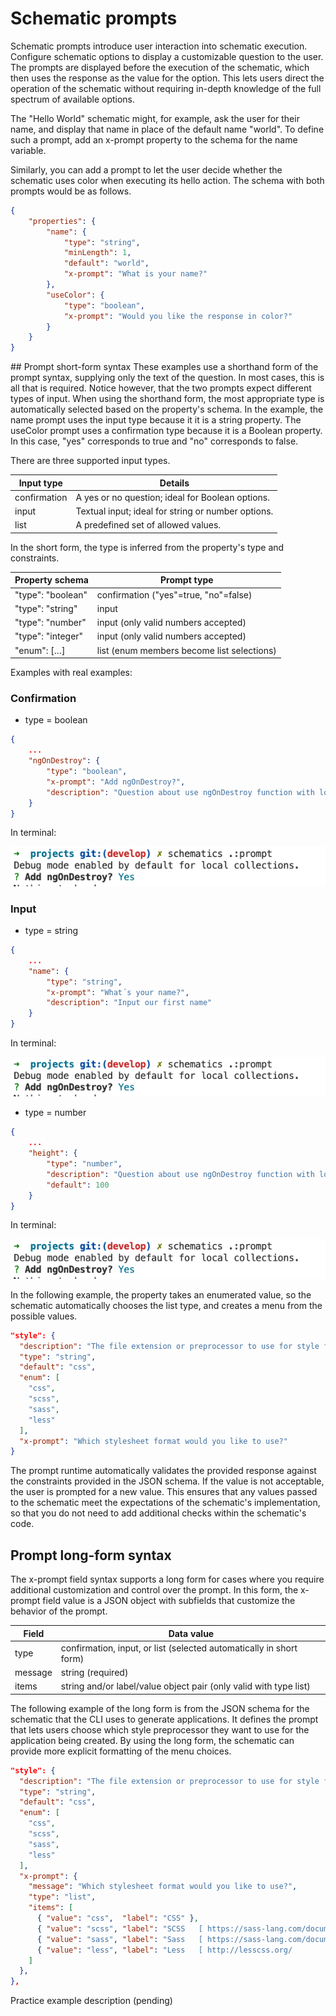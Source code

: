 # Schematic prompts

Schematic prompts introduce user interaction into schematic execution. Configure schematic options to display a customizable question to the user. The prompts are displayed before the execution of the schematic, which then uses the response as the value for the option. This lets users direct the operation of the schematic without requiring in-depth knowledge of the full spectrum of available options.

The "Hello World" schematic might, for example, ask the user for their name, and display that name in place of the default name "world". To define such a prompt, add an x-prompt property to the schema for the name variable.


Similarly, you can add a prompt to let the user decide whether the schematic uses color when executing its hello action. The schema with both prompts would be as follows.
```json
{
    "properties": {
        "name": {
            "type": "string",
            "minLength": 1,
            "default": "world",
            "x-prompt": "What is your name?"
        },
        "useColor": {
            "type": "boolean",
            "x-prompt": "Would you like the response in color?"
        }
    }
}
```
## Prompt short-form syntax
These examples use a shorthand form of the prompt syntax, supplying only the text of the question. In most cases, this is all that is required. Notice however, that the two prompts expect different types of input. When using the shorthand form, the most appropriate type is automatically selected based on the property's schema. In the example, the name prompt uses the input type because it it is a string property. The useColor prompt uses a confirmation type because it is a Boolean property. In this case, "yes" corresponds to true and "no" corresponds to false.

There are three supported input types.

| Input type| Details |
| - | - |
| confirmation | A yes or no question; ideal for Boolean options.
|input | Textual input; ideal for string or number options.
| list|	A predefined set of allowed values.
	
	
In the short form, the type is inferred from the property's type and constraints.

| Property schema| Prompt type |
| - | - |
| "type": "boolean"|	confirmation ("yes"=true, "no"=false)
|"type": "string"|input
|"type": "number"|input (only valid numbers accepted)
|"type": "integer"	| input (only valid numbers accepted)
|"enum": […]	| list (enum members become list selections)

Examples with real examples:

### Confirmation

* type = boolean

```json
{
    ...
    "ngOnDestroy": {
        "type": "boolean",
        "x-prompt": "Add ngOnDestroy?",
        "description": "Question about use ngOnDestroy function with log."
    }
}
```
In terminal:

!["Type boolean option"](screens/01-confirmation-type-boolean.png)

### Input
* type = string

```json
{
    ...
    "name": {
        "type": "string",
        "x-prompt": "What´s your name?",
        "description": "Input our first name"
    }
}
```
In terminal:

!["Type boolean option"](screens/01-confirmation-type-boolean.png)

* type = number

```json
{
    ...
    "height": {
        "type": "number",
        "description": "Question about use ngOnDestroy function with log.",
        "default": 100
    }
}
```
In terminal:

!["Type boolean option"](screens/01-confirmation-type-boolean.png)


In the following example, the property takes an enumerated value, so the schematic automatically chooses the list type, and creates a menu from the possible values.

```json
"style": {
  "description": "The file extension or preprocessor to use for style files.",
  "type": "string",
  "default": "css",
  "enum": [
    "css",
    "scss",
    "sass",
    "less"
  ],
  "x-prompt": "Which stylesheet format would you like to use?"
}
```

The prompt runtime automatically validates the provided response against the constraints provided in the JSON schema. If the value is not acceptable, the user is prompted for a new value. This ensures that any values passed to the schematic meet the expectations of the schematic's implementation, so that you do not need to add additional checks within the schematic's code.

## Prompt long-form syntax
The x-prompt field syntax supports a long form for cases where you require additional customization and control over the prompt. In this form, the x-prompt field value is a JSON object with subfields that customize the behavior of the prompt.

| Field	| Data value
| - | - |
| type | confirmation, input, or list (selected automatically in short form)
| message |	string (required)
| items	 | string and/or label/value object pair (only valid with type list)


The following example of the long form is from the JSON schema for the schematic that the CLI uses to generate applications. It defines the prompt that lets users choose which style preprocessor they want to use for the application being created. By using the long form, the schematic can provide more explicit formatting of the menu choices.

```json
"style": {
  "description": "The file extension or preprocessor to use for style files.",
  "type": "string",
  "default": "css",
  "enum": [
    "css",
    "scss",
    "sass",
    "less"
  ],
  "x-prompt": {
    "message": "Which stylesheet format would you like to use?",
    "type": "list",
    "items": [
      { "value": "css",  "label": "CSS" },
      { "value": "scss", "label": "SCSS   [ https://sass-lang.com/documentation/syntax#scss                ]" },
      { "value": "sass", "label": "Sass   [ https://sass-lang.com/documentation/syntax#the-indented-syntax ]" },
      { "value": "less", "label": "Less   [ http://lesscss.org/                                            ]" }
    ]
  },
},
```

Practice example description (pending)
